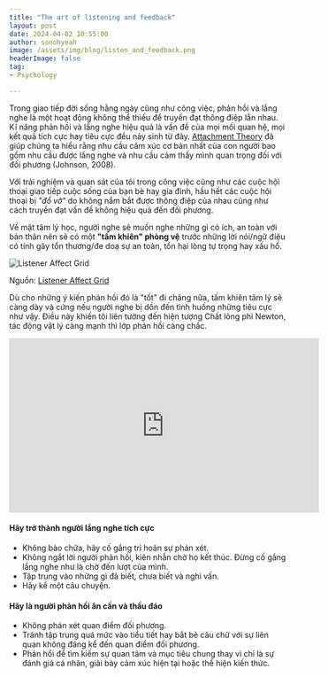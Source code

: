 ```yaml
---
title: "The art of listening and feedback"
layout: post
date: 2024-04-02 10:55:00
author: sonohyeah
image: /assets/img/blog/listen_and_feedback.png
headerImage: false
tag:
- Psychology

---
```

Trong giao tiếp đời sống hằng ngày cũng như công việc, phản hồi và lắng nghe là một hoạt động không thể thiếu để truyền đạt thông điệp lẫn nhau. Kĩ năng phản hồi và lắng nghe hiệu quả là vấn đề của mọi mối quan hệ, mọi kết quả tích cực hay tiêu cực đều nảy sinh từ đây. [Attachment Theory](https://www.psychologytoday.com/us/basics/attachment) đã giúp chúng ta hiểu rằng nhu cầu cảm xúc cơ bản nhất của con người bao gồm nhu cầu được lắng nghe và nhu cầu cảm thấy mình quan trọng đối với đối phương (Johnson, 2008).

Với trải nghiệm và quan sát của tôi trong công việc cũng như các cuộc hội thoại giao tiếp cuộc sống của bạn bè hay gia đình, hầu hết các cuộc hội thoại bị *"đổ vỡ"* do không nắm bắt được thông điệp của nhau cũng như cách truyền đạt vấn đề không hiệu quả đến đối phương.

Về mặt tâm lý học, người nghe sẽ muốn nghe những gì có ích, an toàn với bản thân nên sẽ có một **"tấm khiên" phòng vệ** trước những lời nói/ngữ điệu có tính gây tổn thương/đe doạ sự an toàn, tổn hại lòng tự trọng hay xấu hổ. 

![Listener Affect Grid](https://i0.wp.com/caffeineandphilosophy.com/wp-content/uploads/2020/06/Listening-and-Interruption.png?w=566&ssl=1)
<figcaption class="caption">Nguồn: <a href="https://caffeineandphilosophy.com/2020/06/19/in-defense-of-interruption/">Listener Affect Grid</a></figcaption>

Dù cho những ý kiến phản hồi đó là "tốt" đi chăng nữa, tấm khiên tâm lý sẽ càng dày và cứng nếu người nghe bị dồn đến tình huống những tiêu cực như vậy. Điều này khiến tôi liên tưởng đến hiện tượng Chất lỏng phi Newton, tác động vật lý càng mạnh thì lớp phản hồi càng chắc.

<iframe width="560" height="315" src="https://www.youtube.com/embed/G1Op_1yG6lQ" title="Non-Newtonian Liquid IN SLOW MOTION!" frameborder="0" allow="accelerometer; autoplay; clipboard-write; encrypted-media; gyroscope; picture-in-picture; web-share" referrerpolicy="strict-origin-when-cross-origin" allowfullscreen></iframe>

#### Hãy trở thành người lắng nghe tích cực
- Không bào chữa, hãy cố gắng trì hoãn sự phán xét.
- Không ngắt lời người phản hồi, kiên nhẫn chờ họ kết thúc. Đừng cố gắng lắng nghe như là chờ đến lượt của mình.
- Tập trung vào những gì đã biết, chưa biết và nghi vấn.
- Hãy kể một câu chuyện.

#### Hãy là người phản hồi ân cần và thấu đáo
- Không phán xét quan điểm đối phương.
- Tránh tập trung quá mức vào tiểu tiết hay bắt bẻ câu chữ với sự liên quan không đáng kể đến quan điểm đối phương.
- Phản hổi để tìm kiếm sự quan tâm và mục tiêu chung thay vì chỉ là sự đánh giá cá nhân, giãi bày cảm xúc hiện tại hoặc thể hiện kiến thức.

